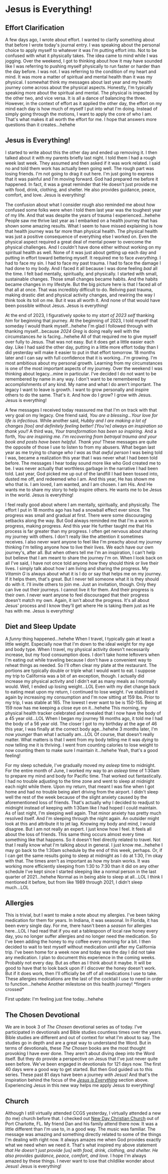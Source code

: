 # Jesus is Everything!

## Effort Clarification

A few days ago, I wrote about effort. I wanted to clarify something about that before I wrote today's journal entry. I was speaking about the personal choice to apply myself to whatever it was I'm putting effort into. Not to be confused with what it physically takes. The idea came to mind while I was jogging. Over the weekend, I got to thinking about how it may have sounded like I was referring to pushing myself physically to run faster or harder than the day before. I was not. I was referring to the condition of my heart and mind. It was more a matter of spiritual and mental health than it was my physical. I somewhat think my messages about last year and my health journey come across about the physical aspects. Honestly, I'm typically speaking more about the spiritual and mental. The physical is impacted by the other two, and vice versa. It is all a dance of balancing the three. However, in the context of effort as it applied the other day, the effort on my mind each day is how much of myself I put into what I'm doing. Instead of simply going through the motions, I want to apply the core of who I am. That's what makes it all worth the effort for me. I hope that answers more questions than it creates...hehehe

## Jesus is Everything!

I started to write about this the other day and ended up removing it. I then talked about it with my parents briefly last night. I told them I had a rough week last week. They assumed and then asked if it was work related. I said no and told them work has actually been going well. The rough part was losing friends. I'm not going to drag it out here. I'm just going to express that it was painful and I'm moving forward. God had prepared me before it happened. In fact, it was a great reminder that He doesn't just provide me with food, drink, clothing, and shelter. He also provides guidance, peace, comfort, and love. Jesus is everything!

The confusion about what I consider rough also reminded me about how confused some folks were when I told them last year was the toughest year of my life. And that was despite the years of trauma I experienced...hehehe People saw me thrive last year as I embarked on a health journey that has shown some amazing results. What I seem to have missed explaining is how that health journey was far more than physical health. The physical health was just a positive consequence of everything else I worked on. Even the physical aspect required a great deal of mental power to overcome the physical challenges. And I couldn't have done either without working on my spiritual health as well. None of it was just about getting up each day and putting in effort toward bettering myself. It required me to face *everything*. I had to face my sin. I had to face my past trauma. I had to face the damage I had done to my body. And I faced it all because I was done feeling *bad* all the time. I felt bad mentally, spiritually, and physically. I started with small, sustainable changes. Those small changes became habits. And the habits became changes in my lifestyle. But the big picture here is that I faced all of that all at once. That was incredibly difficult to do. Reliving past trauma, making drastic diet and physical activity changes, and rewiring the way I think took its toll on me. But it was all worth it. And none of that would have been possible without Jesus. Jesus is everything!

At the end of 2023, I figuratively spoke to my *start of 2023 self* thanking *him* for beginning that journey. At the beginning of 2023, I told myself that someday I would thank myself...hehehe I'm glad I followed through with thanking myself...because *2024 Greg* is doing really well with the circumstances *he* is facing...hehehe All of that required me to give myself over fully to Jesus. That was not easy. But it does get a little easier each day. Like I had said the other day, putting in a little more effort today than I did yesterday will make it easier to put in that effort tomorrow. 18 months later and I can say with full confidence that it is working...I'm growing. I'm most ambitious about my personal growth. Learning from my circumstances is one of the most important aspects of my journey. Over the weekend I was thinking about legacy...mine in particular. I've decided I do not want to be remembered by name in any way. I don't want to be remembered by accomplishments of any kind. My name and what I do aren't important. The legacy I want to leave is growth. I want to grow personally and inspire others to do the same. That's it. And how do I grow? I grow with Jesus. Jesus is everything!

A few messages I received today reassured me that I'm on track with that very goal on my legacy. One friend said, *You are a blessing...Your love for life is infectious.* While another said, *Hubby and I are making a lot of changes [too] and definitely feeling better! [You're] always an inspiration so thank you!!* A third was, *Your transformation has been so inspiring.* And a forth, *You are inspiring me. I'm recovering from betrayal trauma and your book and posts have been helpful. Thank you!*  These messages are quite the opposite of those I use to listen to from my abusers. What began last year as me trying to change *who I was* as that *awful person* I was being told I was, became a realization this year that I was never what I had been told before. The messages I hear today sound more like who God created me to be. I was never actually that worthless garbage in the narrative I had been told. Last year, God picked me up out of the landfill I had been tossed into, dusted me off, and redeemed who I am. And this year, He has shown me who that is. I am loved, I am wanted, and I am chosen. I am His. And He wants me to share my story to help inspire others. He wants me to be Jesus in the world. Jesus is everything!

I feel really good about where I am mentally, spiritually, and physically. The effort I put in 18 months ago has had a snowball effect ever since. The progress was small and gradual at first. There were some discouraging setbacks along the way. But God always reminded me that I'm a work in progress, making progress. And this year He further taught me that His process is far greater than my progress. I often get nervous about sharing my journey with others. I don't really like the attention it sometimes receives. I also never want anyone to feel like I'm preachy about my journey thinking I'm telling anyone how to live their lives. We each have our own journey's, after all. But when others tell me I'm an inspiration, I can't help but believe that I am meant to share the journey I'm on. When I look back on all I've said, I have not once told anyone how they should think or live their lives. I simply talk about how I am living and sharing the progress. My *Vitamin G* is always about what it is I do or say that helps me on my journey. If it helps them, that's great. But I never tell someone what it is they should do with it. I'll invite others to join me. Just an invitation, though. Only they can live out their journeys. I cannot live it for them. And their progress is their own. I never want anyone to feel discouraged that their progress doesn't match my own. Again, it isn't about the progress. It's all about Jesus' process and I know they'll get where He is taking them just as He has with me. Jesus is everything!

## Diet and Sleep Update

A *funny* thing happened...hehehe When I travel, I typically gain at least a little weight. Especially now that I'm down to the ideal weight for my age and body type. When I travel, my physical activity doesn't necessarily increase, but my food consumption does. I don't take home leftovers when I'm eating out while traveling because I don't have a convenient way to reheat things as needed. So I'll often clear my plate at the restaurant. The portions are typically double or triple what I would want to eat. I suppose my trip to California was a bit of an exception, though. I actually did increase my physical activity and I didn't eat as many meals as I normally would. Well, I ended up losing weight...LOL Even with my diet change back to eating meat upon my return, I continued to lose weight. I've stabilized it again by increasing my consumption and I'm now sitting at 159 lbs. Prior to my trip, I was stable at 165. The lowest I ever want to be is 150-155. Being at 159 now has me keeping a close eye on it...hehehe This morning, my physical health tracker celebrated and revealed that I now have the body of a 45 year old...LOL When I began my journey 18 months ago, it told me I had the body of a 56 year old. The closer I got to my birthday at the age of 46 this year, I was finally at the correct body age...hehehe 3 months later, I'm now *younger* than what I actually am...LOL Of course, that doesn't really matter. What matters is that I went from my body telling me it was *dying* to now telling me it is thriving. I went from counting calories to lose weight to now counting them to make sure I maintain it...hehehe Yeah, that's a good feeling!

For my sleep schedule, I've gradually moved my *asleep* time to midnight. For the entire month of June, I worked my way to an *asleep* time of 1:30am to prepare my mind and body for Pacific time. That worked out fantastically. I had no trouble adjusting to the time zone and went to sleep at midnight each night while there. Upon my return, that meant I was fine when I got home and had no trouble being alert driving from the airport. I didn't sleep well the rest of the week because of the slight anxiety caused by the aforementioned loss of friends. That's actually why I decided to readjust to midnight instead of keeping with 1:30am like I had hoped I could maintain. As of last night, I'm sleeping well again. That minor anxiety has pretty much resolved itself. And I'm sleeping through the night again. An outsider might look at this and attribute it to jet lag. Knowing my body and mind, I would disagree. But I am not really an expert. I just know how I feel. It feels all about the loss of friends. This same thing occurs almost every time something like that happens. So it doesn't feel directly related to travel. Not that I really know what I'm talking about in general. I just know me...hehehe I may go back to the 1:30am schedule by the end of this week, perhaps. Or, if I can get the same results going to sleep at midnight as I do at 1:30, I'm okay with that. The times aren't as important as how my brain works. It was working more efficiently sleeping from 1:30 to 7:30 than it did on any other schedule I've kept since I started sleeping like a normal person in the last quarter of 2021...hehehe Normal as in being able to sleep at all...LOL I think I mentioned it before, but from like 1989 through 2021, I didn't sleep much...LOL

## Allergies

This is trivial, but I want to make a note about my allergies. I've been taking medication for them for years. In Indiana, it was seasonal. In Florida, it has been every single day. For me, there hasn't been a *season* for allergies here...LOL I had read that if you eat a tablespoon of local raw honey every day, you no longer suffer allergies and no longer need the medication. So I've been adding the honey to my coffee every morning for a bit. I then decided to wait to test myself without medication until after my California trip. I've been home for a week now and today was the day I did not take any medication. I plan to document this experience in the coming weeks. Probably not every day. But as often as I think about it maybe. It will be good to have that to look back upon if I discover the honey doesn't work. But if it does work, then I'll officially be off of all medications I use to take. These allergies medications are the last of the cocktail I use to need in order to function...hehehe Another milestone on this health journey! \*fingers crossed\*

First update: I'm feeling just fine today...hehehe

## The Chosen Devotional

We are in book 3 of *The Chosen* devotional series as of today. I've participated in devotionals and Bible studies countless times over the years. Bible studies are different and out of context for what I'm about to say. The studies go in depth and are a great way to understand the Word. But in terms of devotionals, these *The Chosen* books are the most thought provoking I have ever done. They aren't about diving deep into the Word itself. But they do provide a perspective on Jesus that I've just never quite seen before. We've been engaged in devotionals for 121 days now. The first 40 days were a good way to get started. But then God guided us to this series. These past 81 days have been a journey *with* Jesus! And that's the inspiration behind the focus of the *[Jesus is Everything](#jesus-is-everything)* section above. Experiencing Jesus in this new way helps me apply Jesus *to* everything!

## Church

Although I still virtually attended CCGS yesterday, I virtually attended a new (to me) church before that. I checked out [New Day Christian Church](https://www.ndcchurch.com/) out of Port Charlotte, FL. My friend Dan and his family attend there now. It was a little different than I'm use to, in a good way. The music was familiar. The message was amazing and something directly related to some of the things I'm dealing with right now. It always amazes me when God provides exactly what we need when we need it. That's what inspired my above statement *that He doesn't just provide [us] with food, drink, clothing, and shelter. He also provides guidance, peace, comfort, and love.* I hope I'm always amazed by these things. I never want to lose that childlike wonder about Jesus! Jesus is everything!